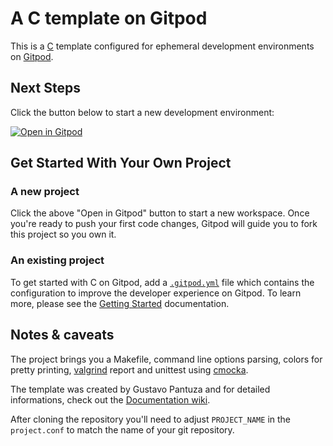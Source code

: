 # A C template on Gitpod

This is a [C](https://en.wikipedia.org/wiki/The_C_Programming_Language) template configured for ephemeral development environments on [Gitpod](https://www.gitpod.io/).

## Next Steps

Click the button below to start a new development environment:

[![Open in Gitpod](https://gitpod.io/button/open-in-gitpod.svg)](https://gitpod.io/#https://github.com/gitpod-io/template-c)

## Get Started With Your Own Project

### A new project

Click the above "Open in Gitpod" button to start a new workspace. Once you're ready to push your first code changes, Gitpod will guide you to fork this project so you own it.

### An existing project

To get started with C on Gitpod, add a [`.gitpod.yml`](./.gitpod.yml) file which contains the configuration to improve the developer experience on Gitpod. To learn more, please see the [Getting Started](https://www.gitpod.io/docs/getting-started) documentation.

## Notes & caveats

The project brings you a Makefile, command line options parsing, colors for pretty printing, [valgrind](http://valgrind.org/) report and unittest using [cmocka](https://cmocka.org/). 

The template was created by Gustavo Pantuza and for detailed informations, check out the [Documentation wiki](https://github.com/pantuza/c-project-template/wiki).
 
After cloning the repository you'll need to adjust `PROJECT_NAME` in the `project.conf` to match the name of your git repository.
